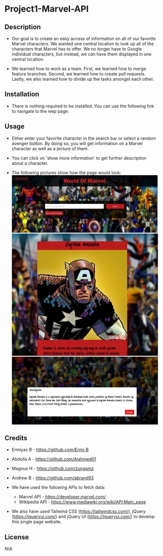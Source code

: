 # Project1-Marvel-API

## Description
- Our goal is to create an easy access of information on all of our favorite Marvel characters.
We wanted one central location to look up all of the characters that Marvel has to offer. We no longer have to Google individual characters, but instead, we can have them displayed in one central location.

- We learned how to work as a team. First, we learned how to merge feature branches. Second, we learned how to create pull requests. Lastly, we also learned how to divide up the tasks amongst each other. 

## Installation
- There is nothing required to be installed. You can use the following link to navigate to the wep page:
    <!-- - link goes here  -->

## Usage
- Either enter your favorite character in the search bar or select a random avenger button. By doing so, you will get information on a Marvel character as well as a picture of them.

- You can click on 'show more information' to get further description about a character.

- The following pictures show how the page would look:
    ![Alt text](assets/img/screenshot%201.JPG)
    ![Alt text](assets/img/screenshot%202.JPG)
    ![Alt text](assets/img/screenshot%203.JPG)


## Credits

- Ermiyas B - https://github.com/Ermi-B
- Abdulla A - https://github.com/Aiahmed01
- Magnus H - https://github.com/zungamz
- Andrew B - https://github.com/abrand93

- We have used the following APIs to fetch data:
    - Marvel API - https://developer.marvel.com/
    - Wikipedia API - https://www.mediawiki.org/wiki/API:Main_page

- We also have used Tailwind CSS (https://tailwindcss.com/), jQuery (https://jqueryui.com/) and jQuery UI (https://jqueryui.com/) to develop this single page website.

## License
N/A